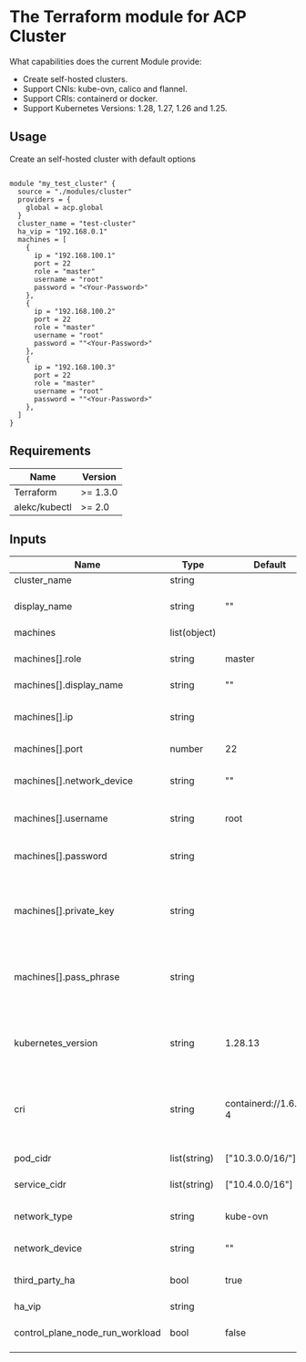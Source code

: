 # The Terraform module for ACP Cluster

What capabilities does the current Module provide:

- Create self-hosted clusters.
- Support CNIs: kube-ovn, calico and flannel.
- Support CRIs: containerd or docker.
- Support Kubernetes Versions: 1.28, 1.27, 1.26 and 1.25.

## Usage

Create an self-hosted cluster with default options
```

module "my_test_cluster" {
  source = "./modules/cluster"
  providers = {
    global = acp.global
  }
  cluster_name = "test-cluster"
  ha_vip = "192.168.0.1"
  machines = [
    {
      ip = "192.168.100.1"
      port = 22
      role = "master"
      username = "root"
      password = "<Your-Password>"
    },
    {
      ip = "192.168.100.2"
      port = 22
      role = "master"
      username = "root"
      password = ""<Your-Password>"
    },
    {
      ip = "192.168.100.3"
      port = 22
      role = "master"
      username = "root"
      password = ""<Your-Password>"
    },
  ]
}
```


## Requirements
| Name | Version |
|------|---------|
| Terraform | >= 1.3.0 |
| alekc/kubectl | >= 2.0 |

## Inputs

| Name | Type | Default | Required | Description |
|------|-------------|------|---------|----------|
| cluster_name | string |  | Y | Cluster name |
| display_name | string | "" | N | Cluster display nameCluster display name |
| machines | list(object) |  | Y | Cluster machines |
| machines[].role | string | master | Y | machine role, options: master, node |
| machines[].display_name | string | "" | N | node display name |
| machines[].ip | string |  | Y | machine IP, required, used for communication inside the cluster |
| machines[].port | number | 22 | Y | machine SSH port |
| machines[].network_device | string | "" | N | machine network device used for communication inside the cluster |
| machines[].username | string | root | Y | machine SSH username |
| machines[].password | string |  | N | machine SSH password, password or private_key must be defined |
| machines[].private_key | string | | N | machine SSH private key, password or private_key must be defined |
| machines[].pass_phrase | string |  | N | machine SSH private key pass phrase, optional, only used when private_key is defined  |
| kubernetes_version | string | 1.28.13 | Y | Kubernetes version, options: 1.28.13, 1.27.16-1, 1.26.15-1, 1.25.16-2 |
| cri | string | containerd://1.6.28-4 | Y | "CRI type and version, options: containerd://1.6.28-4, docker://20.10.27-4 |
| pod_cidr | list(string) | ["10.3.0.0/16/"] | Y | CIDR for kubernetes pods |
| service_cidr | list(string) | ["10.4.0.0/16"] | Y | CIDR for kubernetes services |
| network_type | string | kube-ovn | Y | Network type, options: kube-ovn, calico, flannel |
| network_device | string | "" | N | Default network device |
| third_party_ha | bool | true | Y | Use the third party HA if true, use the self-built VIP if false |
| ha_vip | string |  | Y | HA VIP |
| control_plane_node_run_workload | bool | false | N | Allow run workload on control plane node |
